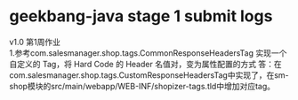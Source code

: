 # geekbang-java stage 1 submit logs

v1.0 第1周作业  
1.参考com.salesmanager.shop.tags.CommonResponseHeadersTag 实现一个自定义的 Tag，将 Hard Code 的 Header 名值对，变为属性配置的方式
答：在com.salesmanager.shop.tags.CustomResponseHeadersTag中实现了，在sm-shop模块的src/main/webapp/WEB-INF/shopizer-tags.tld中增加对应tag。
 